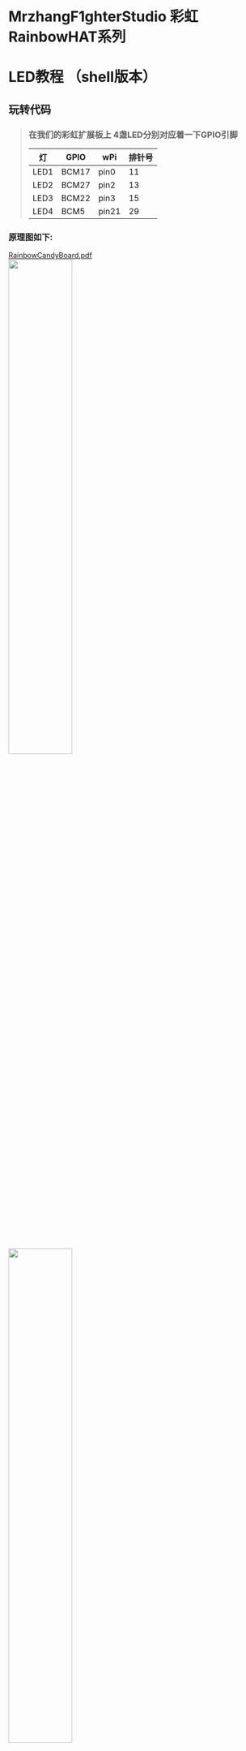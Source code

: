 # MrzhangF1ghterStudio 彩虹RainbowHAT系列
# LED教程 （shell版本）

## 玩转代码
> ### 在我们的彩虹扩展板上 4盏LED分别对应着一下GPIO引脚
> 灯   | GPIO | wPi |排针号|
> |----|-----|-----|-----|
> |LED1|BCM17|pin0 | 11 |    
> |LED2|BCM27|pin2 |13  |
> |LED3|BCM22|pin3 |15  |
> |LED4|BCM5 |pin21|29  |

### 原理图如下:
[RainbowCandyBoard.pdf](https://github.com/MrzhangF1ghter/RainbowCandyBoard/blob/master/schematic/RainbowCandyBoard.pdf)<br>
<img src="https://github.com/MrzhangF1ghter/RainbowCandyBoard/blob/master/led/schematic/LED.png" width=50% height=50%/><br>
<img src="https://github.com/MrzhangF1ghter/RainbowCandyBoard/blob/master/led/schematic/led_pin.png" width=50% height=50%/><br>
> 我们采用的是跳帽来连接IO口，你可以在彩虹板上看到有一排彩虹色的跳帽，找到LED1、LED2、LED3、LED4，那就是与IO连接的端口，具体端口号请看原理图。
> 当我们想接自己io的时候，可以将跳帽拔开，那么板上的外设就和io口断开了，然后插上你想接的外设即可。
> shell版本中，我们采用脚本进行点亮led操作，对于不熟悉shell的用户，可自行了解相关内容
> 代码如下：
> ### led脚本 led.py 
```C
#! /bin/bash
#sudo ./led.sh pin value
echo Exporting pin $1.
echo $1 > /sys/class/gpio/export
echo Setting direction to out.
#把传入的pin给了gpio
echo out > /sys/class/gpio/gpio$1/direction
#设置该gpio的值
echo Setting pin $2
echo $2 > /sys/class/gpio/gpio$1/value
```
## 玩
> 编辑完脚本后我们就可以运行测试了<br>
> 比如我们要点亮LED1（对应BCM引脚17），低电平点亮
> `./led.sh 17 0`
> 若无法执行，提示command not found，请修改led.sh权限为可执行文件,如下:
> `chmod 777 led.sh`